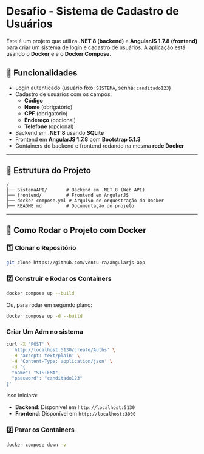 # Desafio - Sistema de Cadastro de Usuários

Este é um projeto que utiliza **.NET 8 (backend)** e **AngularJS 1.7.8 (frontend)** para criar um sistema de login e cadastro de usuários. A aplicação está usando o **Docker** e e o **Docker Compose**.

## 📌 Funcionalidades

- Login autenticado (usuário fixo: `SISTEMA`, senha: `canditado123`)
- Cadastro de usuários com os campos:
  - **Código**
  - **Nome** (obrigatório)
  - **CPF** (obrigatório)
  - **Endereço** (opcional)
  - **Telefone** (opcional)
- Backend em **.NET 8** usando **SQLite**
- Frontend em **AngularJS 1.7.8** com **Bootstrap 5.1.3**
- Containers do backend e frontend rodando na mesma **rede Docker**

---

## 📂 Estrutura do Projeto

```
/
├── SistemaAPI/       # Backend em .NET 8 (Web API)
├── frontend/         # Frontend em AngularJS
├── docker-compose.yml # Arquivo de orquestração do Docker
├── README.md         # Documentação do projeto
```

---

## 🚀 Como Rodar o Projeto com Docker

### **1️⃣ Clonar o Repositório**

```sh
git clone https://github.com/ventu-ra/angularjs-app

```

### **2️⃣ Construir e Rodar os Containers**

```sh
docker compose up --build
```

Ou, para rodar em segundo plano:

```sh
docker compose up -d --build
```

### **Criar Um Adm no sistema**

```sh
curl -X 'POST' \
  'http://localhost:5130/create/Auths' \
  -H 'accept: text/plain' \
  -H 'Content-Type: application/json' \
  -d '{
  "name": "SISTEMA",
  "password": "canditado123"
}'
```

Isso iniciará:

- **Backend**: Disponível em `http://localhost:5130`
- **Frontend**: Disponível em `http://localhost:3000`

### **3️⃣ Parar os Containers**

```sh
docker compose down -v
```
